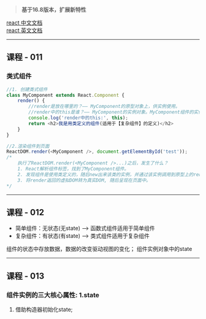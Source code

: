 > **基于16.8版本，扩展新特性**

[react 中文文档](https://react.docschina.org/)   
[react 英文文档](https://reactjs.org/)

----

## **课程 - 011**
### **类式组件**
```js
//1. 创建类式组件
class MyComponent extends React.Component {
    render() {
        //render是放在哪里的？—— MyComponent的原型对象上，供实例使用。
        //render中的this是谁？—— MyComponent的实例对象。MyComponent组件的实例对象。
        console.log('render中的this:', this);
        return <h2>我是用类定义的组件(适用于【复杂组件】的定义)</h2>
    }
}

//2.渲染组件到页面
ReactDOM.render(<MyComponent />, document.getElementById('test'));
/*
    执行了ReactDOM.render(<MyComponent />...)之后，发生了什么？
    1. React解析组件标签，找到了MyComponent组件。
    2. 发现组件是使用类定义的，随后new出来该类的实例，并通过该实例调用到原型上的render方法。
    3. 将render返回的虚拟DOM转为真实DOM, 随后呈现在页面中。
*/
```

----

## **课程 - 012**
+ 简单组件：无状态(无state) --> 函数式组件适用于简单组件
+ 复杂组件：有状态(有state) --> 类式组件适用于复杂组件

组件的状态中存放数据，数据的改变驱动视图的变化；
组件实例对象中的state

----
## **课程 - 013**
### **组件实例的三大核心属性: 1.state**
1. 借助构造器初始化state;
